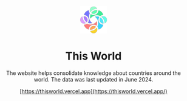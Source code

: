 <div align="center">

<img src="./public/img/logo.png" width="72px" />
<br />

# This World

The website helps consolidate knowledge about countries around the world. The data was last updated in June 2024.

[https://thisworld.vercel.app](https://thisworld.vercel.app/)

</div>
